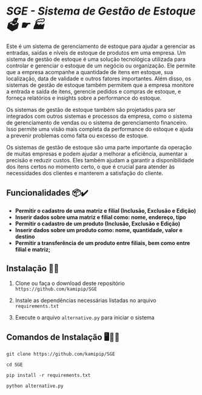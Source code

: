 # *SGE - Sistema de Gestão de Estoque 🗳️ ☛ 🏭* 

Este é um sistema de gerenciamento de estoque para ajudar a gerenciar as entradas, saídas e níveis de estoque de produtos em uma empresa. Um sistema de gestão de estoque é uma solução tecnológica utilizada para controlar e gerenciar o estoque de um negócio ou organização. Ele permite que a empresa acompanhe a quantidade de itens em estoque, sua localização, data de validade e outros fatores importantes. Além disso, os sistemas de gestão de estoque também permitem que a empresa monitore a entrada e saída de itens, gerencie pedidos e compras de estoque, e forneça relatórios e insights sobre a performance do estoque.

Os sistemas de gestão de estoque também são projetados para ser integrados com outros sistemas e processos da empresa, como o sistema de gerenciamento de vendas ou o sistema de gerenciamento financeiro. Isso permite uma visão mais completa da performance do estoque e ajuda a prevenir problemas como falta ou excesso de estoque.

Os sistemas de gestão de estoque são uma parte importante da operação de muitas empresas e podem ajudar a melhorar a eficiência, aumentar a precisão e reduzir custos. Eles também ajudam a garantir a disponibilidade dos itens certos no momento certo, o que é crucial para atender às necessidades dos clientes e manterem a satisfação do cliente.

## Funcionalidades 📦✔️

- **Permitir o cadastro de uma matriz e filial (Inclusão, Exclusão e Edição)**
- **Inserir dados sobre uma matriz e filial como: nome, endereço, tipo**
- **Permitir o cadastro de um produto (Inclusão, Exclusão e Edição)**
- **Inserir dados sobre um produto como: nome, quantidade, valor e destino**
- **Permitir a transferência de um produto entre filiais, bem como entre filial e matriz;**

## Instalação 🚀🐍
1. Clone ou faça o download deste repositório  `https://github.com/kamipip/SGE`

2. Instale as dependências necessárias listadas no arquivo `requirements.txt`

3. Execute o arquivo `alternative.py` para iniciar o sistema

## Comandos de Instalação 🖥️👩‍💻

```
git clone https://github.com/kamipip/SGE
```

```
cd SGE
```

```
pip install -r requirements.txt
```

```
python alternative.py
```




